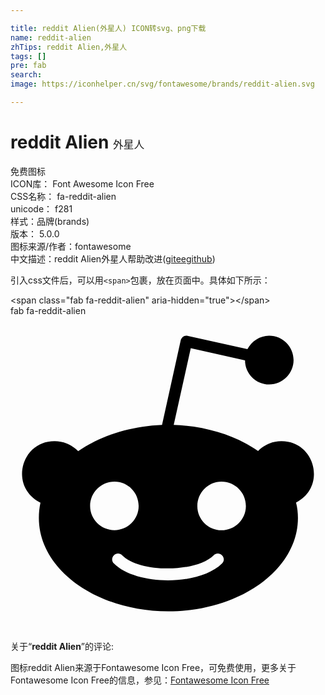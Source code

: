 ```yaml
---

title: reddit Alien(外星人) ICON转svg、png下载
name: reddit-alien
zhTips: reddit Alien,外星人
tags: []
pre: fab
search: 
image: https://iconhelper.cn/svg/fontawesome/brands/reddit-alien.svg

---
```


# reddit Alien  <small style="font-size: 60%;font-weight: 100">外星人</small>


<div class="detail-page">
<p>
<span><span class="badge-success badge">免费图标</span> </span>
<br/>
<span>
ICON库：
<span class="badge-secondary badge">Font Awesome Icon Free</span> 
</span>
<br/>
<span>
CSS名称：
<span class="badge-secondary badge">fa-reddit-alien</span> 
</span>
<br/>
<span>
unicode：
<span class="badge-secondary badge">f281</span> 
<copy-btn content='f281' btn-title=""></copy-btn>
<copy-btn :content='String.fromCodePoint(parseInt("f281", 16))' btn-title="复制U"></copy-btn>
</span><br/><span>样式：<span class="badge-light badge">品牌(brands)</span></span>
<br/>
<span>
版本：
<span class="badge-secondary badge">5.0.0</span> 
</span>
<br/>
<span>图标来源/作者：<span class="badge-light badge">fontawesome</span></span> 
<br/>
<span class="zh-detail">中文描述：<span class="badge-primary badge">reddit Alien</span><span class="badge-primary badge">外星人</span><span class="help-link"><span>帮助改进</span>(<a href="https://gitee.com/liuwave/icon-helper/edit/master/json/fontawesome/brands/reddit-alien.json" target="_blank" rel="noopener noreferrer">gitee</a><a href="https://github.com/liuwave/icon-helper/edit/master/json/fontawesome/brands/reddit-alien.json" target="_blank" rel="noopener noreferrer">github</a></span>)</span><br/>
</p>
</div>
<div class="alert alert-dark">
  <i class="fab fa-reddit-alien fa-xs"></i>
  <i class="fab fa-reddit-alien fa-sm"></i>
  <i class="fab fa-reddit-alien fa-lg"></i>
  <i class="fab fa-reddit-alien fa-2x"></i>
  <i class="fab fa-reddit-alien fa-3x"></i>
  <i class="fab fa-reddit-alien fa-5x"></i>
  <i class="fab fa-reddit-alien fa-7x"></i>
</div>
<div>
  <p>引入css文件后，可以用<code>&lt;span&gt;</code>包裹，放在页面中。具体如下所示：    
  </p>
  <div class="alert alert-primary" style="font-size: 14px">
    &lt;span class="fab fa-reddit-alien" aria-hidden="true"&gt;&lt;/span&gt;
    <copy-btn content='<span class="fab fa-reddit-alien" aria-hidden="true"></span>'></copy-btn>
  </div>
  <div class="alert alert-secondary">
    <i class="fab fa-reddit-alien"
    style="font-size: 24px"
    aria-hidden="true"></i> fab fa-reddit-alien
    <copy-btn content="fab fa-reddit-alien" btn-title="复制图标名称"></copy-btn>
  </div>
</div>
<div id="svg" class="svg-wrap">
<svg xmlns="http://www.w3.org/2000/svg" viewBox="0 0 512 512"><path d="M440.3 203.5c-15 0-28.2 6.2-37.9 15.9-35.7-24.7-83.8-40.6-137.1-42.3L293 52.3l88.2 19.8c0 21.6 17.6 39.2 39.2 39.2 22 0 39.7-18.1 39.7-39.7s-17.6-39.7-39.7-39.7c-15.4 0-28.7 9.3-35.3 22l-97.4-21.6c-4.9-1.3-9.7 2.2-11 7.1L246.3 177c-52.9 2.2-100.5 18.1-136.3 42.8-9.7-10.1-23.4-16.3-38.4-16.3-55.6 0-73.8 74.6-22.9 100.1-1.8 7.9-2.6 16.3-2.6 24.7 0 83.8 94.4 151.7 210.3 151.7 116.4 0 210.8-67.9 210.8-151.7 0-8.4-.9-17.2-3.1-25.1 49.9-25.6 31.5-99.7-23.8-99.7zM129.4 308.9c0-22 17.6-39.7 39.7-39.7 21.6 0 39.2 17.6 39.2 39.7 0 21.6-17.6 39.2-39.2 39.2-22 .1-39.7-17.6-39.7-39.2zm214.3 93.5c-36.4 36.4-139.1 36.4-175.5 0-4-3.5-4-9.7 0-13.7 3.5-3.5 9.7-3.5 13.2 0 27.8 28.5 120 29 149 0 3.5-3.5 9.7-3.5 13.2 0 4.1 4 4.1 10.2.1 13.7zm-.8-54.2c-21.6 0-39.2-17.6-39.2-39.2 0-22 17.6-39.7 39.2-39.7 22 0 39.7 17.6 39.7 39.7-.1 21.5-17.7 39.2-39.7 39.2z"/></svg>
</div>
<detail full-name='fa-reddit-alien'></detail>
<div class="icon-detail__container">
<p>关于“<b>reddit Alien</b>”的评论:</p>
</div>
<Vssue title="关于“reddit Alien”的评论" />    
<div><p>图标reddit Alien来源于Fontawesome Icon Free，可免费使用，更多关于  Fontawesome Icon Free的信息，参见：<a target="_blank" href="https://iconhelper.cn/fontawesome.html">Fontawesome Icon Free</a>
</p></div>
